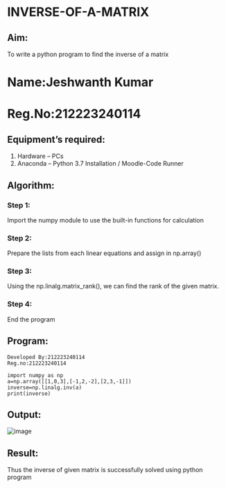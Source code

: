 # INVERSE-OF-A-MATRIX
## Aim:
To write a python program to find the inverse of a matrix
# Name:Jeshwanth Kumar
# Reg.No:212223240114
## Equipment’s required:
1. 	Hardware – PCs
2. 	Anaconda – Python 3.7 Installation / Moodle-Code Runner
## Algorithm:
### Step 1:
Import the numpy module to use the built-in functions for calculation

### Step 2:
Prepare the lists from each linear equations and assign in np.array()

### Step 3:
Using the np.linalg.matrix_rank(), we can find the rank of the given matrix.

### Step 4:
End the program

## Program:
```
Developed By:212223240114
Reg.no:212223240114

import numpy as np
a=np.array([[1,0,3],[-1,2,-2],[2,3,-1]])
inverse=np.linalg.inv(a)
print(inverse)
```
## Output:
![image](https://github.com/Jeshwanthkumarpayyavula/INVERSE-OF-A-MATRIX/assets/145742402/32550d84-ce9d-4fa2-97b0-1524be37b2b4)

## Result:
Thus the inverse of given matrix is successfully solved using python program

